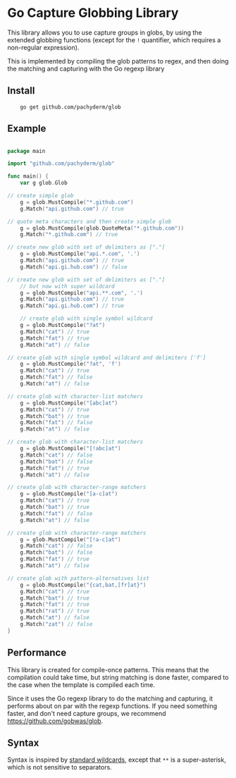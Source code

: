 # Go Capture Globbing Library

This library allows you to use capture groups in globs,
by using the extended globbing functions (except for the `!` quantifier, which requires a non-regular expression).

This is implemented by compiling the glob patterns to regex,
and then doing the matching and capturing with the Go regexp library

## Install

```shell
    go get github.com/pachyderm/glob
```

## Example

```go

package main

import "github.com/pachyderm/glob"

func main() {
    var g glob.Glob

// create simple glob
    g = glob.MustCompile("*.github.com")
    g.Match("api.github.com") // true

// quote meta characters and then create simple glob
    g = glob.MustCompile(glob.QuoteMeta("*.github.com"))
    g.Match("*.github.com") // true

// create new glob with set of delimiters as ["."]
    g = glob.MustCompile("api.*.com", '.')
    g.Match("api.github.com") // true
    g.Match("api.gi.hub.com") // false

// create new glob with set of delimiters as ["."]
    // but now with super wildcard
    g = glob.MustCompile("api.**.com", '.')
    g.Match("api.github.com") // true
    g.Match("api.gi.hub.com") // true

    // create glob with single symbol wildcard
    g = glob.MustCompile("?at")
    g.Match("cat") // true
    g.Match("fat") // true
    g.Match("at") // false

// create glob with single symbol wildcard and delimiters ['f']
    g = glob.MustCompile("?at", 'f')
    g.Match("cat") // true
    g.Match("fat") // false
    g.Match("at") // false

// create glob with character-list matchers
    g = glob.MustCompile("[abc]at")
    g.Match("cat") // true
    g.Match("bat") // true
    g.Match("fat") // false
    g.Match("at") // false

// create glob with character-list matchers
    g = glob.MustCompile("[!abc]at")
    g.Match("cat") // false
    g.Match("bat") // false
    g.Match("fat") // true
    g.Match("at") // false

// create glob with character-range matchers
    g = glob.MustCompile("[a-c]at")
    g.Match("cat") // true
    g.Match("bat") // true
    g.Match("fat") // false
    g.Match("at") // false

// create glob with character-range matchers
    g = glob.MustCompile("[!a-c]at")
    g.Match("cat") // false
    g.Match("bat") // false
    g.Match("fat") // true
    g.Match("at") // false

// create glob with pattern-alternatives list
    g = glob.MustCompile("{cat,bat,[fr]at}")
    g.Match("cat") // true
    g.Match("bat") // true
    g.Match("fat") // true
    g.Match("rat") // true
    g.Match("at") // false
    g.Match("zat") // false
}

```

## Performance

This library is created for compile-once patterns. This means that the compilation could take time, but
string matching is done faster, compared to the case when the template is compiled each time.

Since it uses the Go regexp library to do the matching and capturing, it performs about on par with the
regexp functions. If you need something faster, and don't need capture groups, we recommend https://github.com/gobwas/glob.

## Syntax

Syntax is inspired by [standard wildcards](http://tldp.org/LDP/GNU-Linux-Tools-Summary/html/x11655.htm),
except that `**` is a super-asterisk, which is not sensitive to separators.
